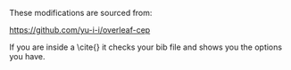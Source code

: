 These modifications are sourced from:

https://github.com/yu-i-i/overleaf-cep

If you are inside a \cite{} it checks your bib file and shows you the options you have.
